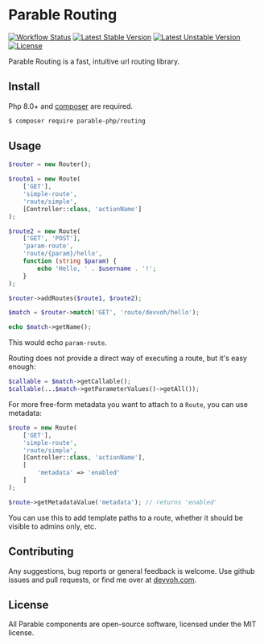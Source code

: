 # Parable Routing

[![Workflow Status](https://github.com/parable-php/routing/workflows/Tests/badge.svg)](https://github.com/parable-php/routing/actions?query=workflow%3ATests)
[![Latest Stable Version](https://poser.pugx.org/parable-php/routing/v/stable)](https://packagist.org/packages/parable-php/routing)
[![Latest Unstable Version](https://poser.pugx.org/parable-php/routing/v/unstable)](https://packagist.org/packages/parable-php/routing)
[![License](https://poser.pugx.org/parable-php/routing/license)](https://packagist.org/packages/parable-php/routing)

Parable Routing is a fast, intuitive url routing library.

## Install

Php 8.0+ and [composer](https://getcomposer.org) are required.

```bash
$ composer require parable-php/routing
```

## Usage

```php
$router = new Router();

$route1 = new Route(
    ['GET'],
    'simple-route',
    'route/simple',
    [Controller::class, 'actionName']
);

$route2 = new Route(
    ['GET', 'POST'],
    'param-route',
    'route/{param}/hello',
    function (string $param) {
        echo 'Hello, ' . $username . '!';
    }
);

$router->addRoutes($route1, $route2);

$match = $router->match('GET', 'route/devvoh/hello');

echo $match->getName();
```

This would echo `param-route`.

Routing does not provide a direct way of executing a route, but it's easy enough:

```php
$callable = $match->getCallable();
$callable(...$match->getParameterValues()->getAll());
```

For more free-form metadata you want to attach to a `Route`, you can use metadata:

```php
$route = new Route(
    ['GET'],
    'simple-route',
    'route/simple',
    [Controller::class, 'actionName'],
    [
        'metadata' => 'enabled'
    ]
);

$route->getMetadataValue('metadata'); // returns 'enabled'
```

You can use this to add template paths to a route, whether it should be visible to admins only, etc.

## Contributing

Any suggestions, bug reports or general feedback is welcome. Use github issues and pull requests, or find me over at [devvoh.com](https://devvoh.com).

## License

All Parable components are open-source software, licensed under the MIT license.
